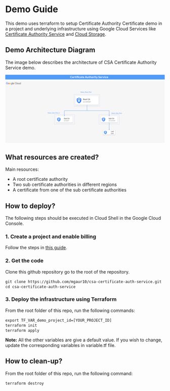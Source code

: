 # Demo Guide
This demo uses terraform to setup Certificate Authority Certificate demo in a project and underlying infrastructure using Google Cloud Services like [Certificate Authority Service](https://cloud.google.com/certificate-authority-service) and [Cloud Storage](https://cloud.google.com/storage).


## Demo Architecture Diagram
The image below describes the architecture of CSA Certificate Authority Service demo.

![Architecture Diagram](./cas-arch.png)



## What resources are created?
Main resources:
- A root certificate authority
- Two sub certificate authorities in different regions
- A certificate from one of the sub certificate authorities



## How to deploy?
The following steps should be executed in Cloud Shell in the Google Cloud Console. 

### 1. Create a project and enable billing
Follow the steps in [this guide](https://cloud.google.com/resource-manager/docs/creating-managing-projects).

### 2. Get the code
Clone this github repository go to the root of the repository.

``` 
git clone https://github.com/mgaur10/csa-certificate-auth-service.git
cd csa-certificate-auth-service
```

### 3. Deploy the infrastructure using Terraform

From the root folder of this repo, run the following commands:

```
export TF_VAR_demo_project_id=[YOUR_PROJECT_ID]
terraform init
terraform apply
```

**Note:** All the other variables are give a default value. If you wish to change, update the corresponding variables in variable.tf file.



## How to clean-up?

From the root folder of this repo, run the following command:
```
terraform destroy
```







